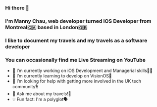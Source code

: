 ### Hi there 👋 
### I'm Manny Chau, web developer turned iOS Developer from Montreal🇨🇦 based in London🇬🇧
### I like to document my travels and my travels as a software developer
### You can occasionally find me Live Streaming on YouTube

- 🔭 I’m currently working on iOS Development and Managerial skills🧑‍💻
- 🌱 I’m currently learning to develop on VisionOS🥽
- 🤔 I’m looking for help with getting more involved in the UK tech community🎙
- 💬 Ask me about my travels!🛫
- 💡 Fun fact: I'm a polyglot🗣

